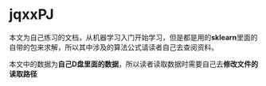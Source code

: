 # jqxxPJ
本文为自己练习的文档，从机器学习入门开始学习，但是都是用的**sklearn**里面的自带的包来求解，所以其中涉及的算法公式请读者自己去查阅资料。


本文中的数据为**自己D盘里面的数据**，所以读者读取数据时需要自己去**修改文件的读取路径**
